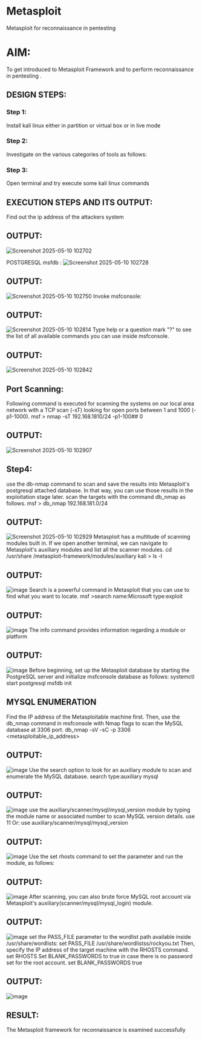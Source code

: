 
# Metasploit
Metasploit for reconnaissance in pentesting

# AIM:

To get introduced to Metasploit Framework and to  perform reconnaissance  in pentesting .

## DESIGN STEPS:

### Step 1:

Install kali linux either in partition or virtual box or in live mode

### Step 2:

Investigate on the various categories of tools as follows:

### Step 3:

Open terminal and try execute some kali linux commands

## EXECUTION STEPS AND ITS OUTPUT:
Find out the ip address of the attackers system

## OUTPUT:
![Screenshot 2025-05-10 102702](https://github.com/user-attachments/assets/3b23aaf5-5c7d-4454-befb-55432fba3e54)

POSTGRESQL msfdb :
![Screenshot 2025-05-10 102728](https://github.com/user-attachments/assets/77c0ac4c-ca48-44b6-8770-67c87367a7a9)

## OUTPUT:
![Screenshot 2025-05-10 102750](https://github.com/user-attachments/assets/48ebd967-6c2e-4038-b8f5-6ce5b69d09d6)
Invoke msfconsole:

## OUTPUT:
![Screenshot 2025-05-10 102814](https://github.com/user-attachments/assets/8273e682-a91d-43bd-b613-ccdc26d7849a)
Type help or a question mark "?" to see the list of all available commands you can use inside msfconsole.

## OUTPUT:
![Screenshot 2025-05-10 102842](https://github.com/user-attachments/assets/80fa2715-14ec-461c-9637-d060534203c0)

## Port Scanning:
Following command is executed for scanning the systems on our local area network with a TCP scan (-sT) looking for open ports between 1 and 1000 (-p1-1000). msf > nmap -sT 192.168.1810/24 -p1-100## 0
## OUTPUT:
![Screenshot 2025-05-10 102907](https://github.com/user-attachments/assets/d72dd5d2-2e9f-4acb-ad25-e5da4cca8f44)
## Step4:
use the db-nmap command to scan and save the results into Metasploit's postgresql attached database. In that way, you can use those results in the exploitation stage later. scan the targets with the command db_nmap as follows. msf > db_nmap 192.168.181.0/24
## OUTPUT:
![Screenshot 2025-05-10 102929](https://github.com/user-attachments/assets/050161e0-c297-4a97-b1c9-f2ec5e81f42f)
Metasploit has a multitude of scanning modules built in. If we open another terminal, we can navigate to Metasploit's auxiliary modules and list all the scanner modules. cd /usr/share /metasploit-framework/modules/auxiliary kali > ls -l
## OUTPUT:
![image](https://github.com/user-attachments/assets/99d557c1-7eb5-4c3b-81fb-ca8a1416bcbc)
Search is a powerful command in Metasploit that you can use to find what you want to locate. msf >search name:Microsoft type:exploit

## OUTPUT:
![image](https://github.com/user-attachments/assets/cf8462c0-710f-4e4e-8fa8-58bb0712ea7c)
The info command provides information regarding a module or platform
## OUTPUT:
![image](https://github.com/user-attachments/assets/4aaf370b-c586-430d-b973-140891a2411e)
Before beginning, set up the Metasploit database by starting the PostgreSQL server and initialize msfconsole database as follows: systemctl start postgresql msfdb init

## MYSQL ENUMERATION
Find the IP address of the Metasploitable machine first. Then, use the db_nmap command in msfconsole with Nmap flags to scan the MySQL database at 3306 port. db_nmap -sV -sC -p 3306 <metasploitable_ip_address>

## OUTPUT:
![image](https://github.com/user-attachments/assets/ace43403-3a21-41c0-86c0-dfc3dd74acb7)
Use the search option to look for an auxiliary module to scan and enumerate the MySQL database. search type:auxiliary mysql
## OUTPUT:
![image](https://github.com/user-attachments/assets/04dead85-4553-4876-84ff-134a8d19812b)
use the auxiliary/scanner/mysql/mysql_version module by typing the module name or associated number to scan MySQL version details. use 11 Or: use auxiliary/scanner/mysql/mysql_version

## OUTPUT:
![image](https://github.com/user-attachments/assets/72a7d44c-cee2-47c5-a7e7-79ddaf016e06)
Use the set rhosts command to set the parameter and run the module, as follows:
## OUTPUT:
![image](https://github.com/user-attachments/assets/0cc1e004-27e6-4c7b-acc4-4b81e3fbbdbf)
After scanning, you can also brute force MySQL root account via Metasploit's auxiliary(scanner/mysql/mysql_login) module.

## OUTPUT:
![image](https://github.com/user-attachments/assets/406ad52c-8b3e-4391-8bd2-efd843f37bdb)
set the PASS_FILE parameter to the wordlist path available inside /usr/share/wordlists: set PASS_FILE /usr/share/wordlistss/rockyou.txt Then, specify the IP address of the target machine with the RHOSTS command. set RHOSTS Set BLANK_PASSWORDS to true in case there is no password set for the root account. set BLANK_PASSWORDS true
## OUTPUT:
![image](https://github.com/user-attachments/assets/77b6563b-3019-4a91-a691-06427617964b)

## RESULT:
The Metasploit framework for reconnaissance is  examined successfully
